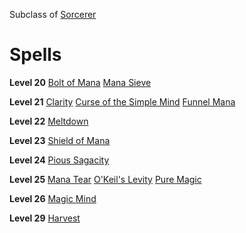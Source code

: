<!-- TITLE: Sage -->
<!-- SUBTITLE: Masters of mana manipulation, Sages are invaluable resources for those addicted to the enhancing abilities of mana.  Often pompous and arrogant, Sages stop at nothing to tease out the secrets of mana and sorcery, considering other pursuits to be wholly beneath them. -->

Subclass of [Sorcerer](sorcerer)
# Spells

**Level 20**
[Bolt of Mana](bolt-of-mana)
[Mana Sieve](mana-sieve)

**Level 21**
[Clarity](clarity)
[Curse of the Simple Mind](curse-of-the-simple-mind)
[Funnel Mana](funnel-mana)

**Level 22**
[Meltdown](meltdown)

**Level 23**
[Shield of Mana](shield-of-mana)

**Level 24**
[Pious Sagacity](pious-sagacity)

**Level 25**
[Mana Tear](mana-tear)
[O'Keil's Levity](okeils-levity)
[Pure Magic](pure-magic)

**Level 26**
[Magic Mind](magic-mind)

**Level 29**
[Harvest](harvest)